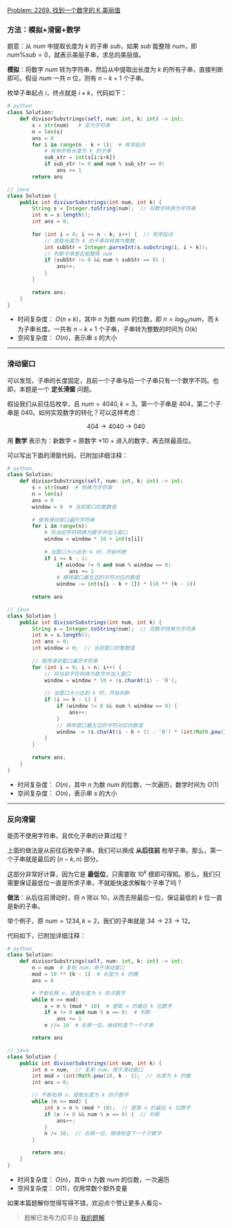 [Problem: 2269. 找到一个数字的 K 美丽值](https://leetcode.cn/problems/find-the-k-beauty-of-a-number/description/)

### 方法：模拟+滑窗+数学

题意：从 $num$ 中提取长度为 $k$ 的子串 $sub$，如果 $sub$ 能整除 $num$，即 $num\%sub=0$，就表示美丽子串，求总的美丽值。

**模拟**：将数字 $num$ 转为字符串，然后从中提取出长度为 $k$ 的所有子串，直接判断即可。假设 $num$ 一共 $n$ 位，则有 $n-k+1$ 个子串。

枚举子串起点 $i$，终点就是 $i+k$，代码如下：

```Python
# python
class Solution:
    def divisorSubstrings(self, num: int, k: int) -> int:
        s = str(num)   # 变为字符串
        n = len(s)
        ans = 0
        for i in range(n - k + 1):  # 枚举起点
            # 枚举所有长度为 k 的子串
            sub_str = int(s[i:i+k])
            if sub_str != 0 and num % sub_str == 0:
                ans += 1
        return ans
```

```Java
// java
class Solution {
    public int divisorSubstrings(int num, int k) {
        String s = Integer.toString(num);  // 将数字转换为字符串
        int n = s.length();
        int ans = 0;
        
        for (int i = 0; i <= n - k; i++) {  // 枚举起点
            // 提取长度为 k 的子串并转换为整数
            int subStr = Integer.parseInt(s.substring(i, i + k));
            // 判断子串是否能整除 num
            if (subStr != 0 && num % subStr == 0) {
                ans++;
            }
        }
        
        return ans;
    }
}
```

- 时间复杂度： $O(n\times k)$，其中 $n$ 为数 $num$ 的位数，即 $n=log_{10}num$，而 $k$ 为子串长度。一共有 $n-k+1$ 个子串，子串转为整数的时间为 $O(k)$
- 空间复杂度： $O(n)$，表示串 $s$ 的大小

---

### 滑动窗口

可以发现，子串的长度固定，且前一个子串与后一个子串只有一个数字不同。也即，本题是一个 **定长滑窗** 问题。

假设我们从前往后枚举，且 $num=4040,k=3$。第一个子串是 $404$，第二个子串是 $040$。如何实现数字的转化？可以这样考虑：

$$
404\rightarrow 4040\rightarrow 040
$$

用 **数学** 表示为：新数字 = 原数字 $\times 10$ + 进入的数字，再去除最高位。

可以写出下面的滑窗代码，已附加详细注释：

```Python
# python
class Solution:
    def divisorSubstrings(self, num: int, k: int) -> int:
        s = str(num)  # 转换为字符串
        n = len(s)
        ans = 0
        window = 0  # 当前窗口的整数值
        
        # 使用滑动窗口遍历字符串
        for i in range(n):
            # 将当前字符转换为数字并加入窗口
            window = window * 10 + int(s[i])
            
            # 当窗口大小达到 k 时，开始判断
            if i >= k - 1:
                if window != 0 and num % window == 0:
                    ans += 1
                # 移除窗口最左边的字符对应的数值
                window -= int(s[i - k + 1]) * (10 ** (k - 1))
        
        return ans
```

```Java
// java
class Solution {
    public int divisorSubstrings(int num, int k) {
        String s = Integer.toString(num);  // 将数字转换为字符串
        int n = s.length();
        int ans = 0;
        int window = 0;  // 当前窗口的整数值
        
        // 使用滑动窗口遍历字符串
        for (int i = 0; i < n; i++) {
            // 将当前字符转换为数字并加入窗口
            window = window * 10 + (s.charAt(i) - '0');
            
            // 当窗口大小达到 k 时，开始判断
            if (i >= k - 1) {
                if (window != 0 && num % window == 0) {
                    ans++;
                }
                // 移除窗口最左边的字符对应的数值
                window -= (s.charAt(i - k + 1) - '0') * (int)Math.pow(10, k - 1);
            }
        }
        
        return ans;
    }
}
```

- 时间复杂度： $O(n)$，其中 $n$ 为数 $num$ 的位数，一次遍历，数学时间为 $O(1)$
- 空间复杂度： $O(n)$，表示串 $s$ 的大小

---

### 反向滑窗

能否不使用字符串，且优化子串的计算过程？

上面的做法是从前往后枚举子串，我们可以换成 **从后往前** 枚举子串。那么，第一个子串就是最后的 $[n-k,n)$ 部分。

这部分非常好计算，因为它是 **最低位**，只需要取 $10^k$ 模即可得知。那么，我们只需要保证最低位一直是所求子串，不就能快速求解每个子串了吗？

**做法**：从后往前滑动时，将 $n$ 除以 $10$，从而去除最后一位，保证最低的 $k$ 位一直是新的子串。

举个例子，原 $num=1234,k=2$，我们的子串就是 $34\rightarrow 23\rightarrow 12$。

代码如下，已附加详细注释：

```Python
# python
class Solution:
    def divisorSubstrings(self, num: int, k: int) -> int:
        n = num  # 复制 num，用于滑动窗口
        mod = 10 ** (k - 1)  # 长度为 k 的模
        ans = 0

        # 不断右移 n，提取长度为 k 的子数字
        while n >= mod:
            x = n % (mod * 10)  # 提取 n 的最后 k 位数字
            if x != 0 and num % x == 0:  # 判断
                ans += 1
            n //= 10  # 右移一位，继续检查下一个子串

        return ans
```

```Java
// java
class Solution {
    public int divisorSubstrings(int num, int k) {
        int n = num;  // 复制 num，用于滑动窗口
        int mod = (int)Math.pow(10, k - 1);  // 长度为 k 的模
        int ans = 0;

        // 不断右移 n，提取长度为 k 的子数字
        while (n >= mod) {
            int x = n % (mod * 10);  // 提取 n 的最后 k 位数字
            if (x != 0 && num % x == 0) {  // 判断
                ans++;
            }
            n /= 10;  // 右移一位，继续检查下一个子数字
        }

        return ans;
    }
}
```

- 时间复杂度： $O(n)$，其中 $n$ 为数 $num$ 的位数，一次遍历
- 空间复杂度： $O(1)$，仅用常数个额外变量

如果本篇题解你觉得写得不错，欢迎点个赞让更多人看见~

> 题解已发布力扣平台 [我的题解](https://leetcode.cn/problems/find-the-k-beauty-of-a-number/solutions/3604452/san-jie-bao-li-mo-ni-hua-chuang-fan-xian-akob/)

